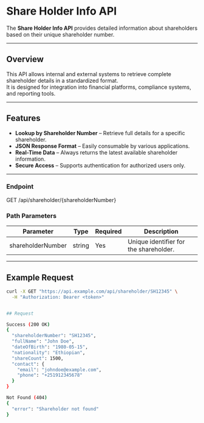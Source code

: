 # Share Holder Info API

The **Share Holder Info API** provides detailed information about shareholders based on their unique shareholder number.

---

## Overview

This API allows internal and external systems to retrieve complete shareholder details in a standardized format.  
It is designed for integration into financial platforms, compliance systems, and reporting tools.

---

## Features

- **Lookup by Shareholder Number** – Retrieve full details for a specific shareholder.
- **JSON Response Format** – Easily consumable by various applications.
- **Real-Time Data** – Always returns the latest available shareholder information.
- **Secure Access** – Supports authentication for authorized users only.

---

### Endpoint
GET /api/shareholder/{shareholderNumber}


### Path Parameters

| Parameter         | Type   | Required | Description                             |
|-------------------|--------|----------|-----------------------------------------|
| shareholderNumber | string | Yes      | Unique identifier for the shareholder. |

---

## Example Request

```bash
curl -X GET "https://api.example.com/api/shareholder/SH12345" \
  -H "Authorization: Bearer <token>"


## Request

Success (200 OK)
{
  "shareholderNumber": "SH12345",
  "fullName": "John Doe",
  "dateOfBirth": "1980-05-15",
  "nationality": "Ethiopian",
  "shareCount": 1500,
  "contact": {
    "email": "johndoe@example.com",
    "phone": "+251912345678"
  }
}

Not Found (404)
{
  "error": "Shareholder not found"
}








